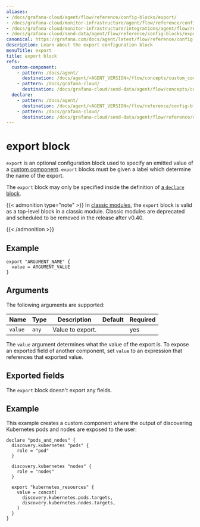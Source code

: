 ```yaml
---
aliases:
- /docs/grafana-cloud/agent/flow/reference/config-blocks/export/
- /docs/grafana-cloud/monitor-infrastructure/agent/flow/reference/config-blocks/export/
- /docs/grafana-cloud/monitor-infrastructure/integrations/agent/flow/reference/config-blocks/export/
- /docs/grafana-cloud/send-data/agent/flow/reference/config-blocks/export/
canonical: https://grafana.com/docs/agent/latest/flow/reference/config-blocks/export/
description: Learn about the export configuration block
menuTitle: export
title: export block
refs:
  custom-component:
    - pattern: /docs/agent/
      destination: /docs/agent/<AGENT_VERSION>/flow/concepts/custom_components/
    - pattern: /docs/grafana-cloud/
      destination: /docs/grafana-cloud/send-data/agent/flow/concepts/custom_components/
  declare:
    - pattern: /docs/agent/
      destination: /docs/agent/<AGENT_VERSION>/flow/reference/config-blocks/declare/
    - pattern: /docs/grafana-cloud/
      destination: /docs/grafana-cloud/send-data/agent/flow/reference/config-blocks/declare/
---
```


# export block

`export` is an optional configuration block used to specify an emitted value of a [custom component](ref:custom-component).
`export` blocks must be given a label which determine the name of the export.

The `export` block may only be specified inside the definition of [a `declare` block](ref:declare).

{{< admonition type="note" >}}
In [classic modules][], the `export` block is valid as a top-level block in a classic module. Classic modules are deprecated and scheduled to be removed in the release after v0.40.

[classic modules]: https://grafana.com/docs/agent/<AGENT_VERSION>/flow/concepts/modules/#classic-modules-deprecated
{{< /admonition >}}

## Example

```river
export "ARGUMENT_NAME" {
  value = ARGUMENT_VALUE
}
```

## Arguments

The following arguments are supported:

Name    | Type  | Description      | Default | Required
--------|-------|------------------|---------|---------
`value` | `any` | Value to export. |         | yes

The `value` argument determines what the value of the export is.
To expose an exported field of another component, set `value` to an expression that references that exported value.

## Exported fields

The `export` block doesn't export any fields.

## Example

This example creates a custom component where the output of discovering Kubernetes pods and nodes are exposed to the user:

```river
declare "pods_and_nodes" {
  discovery.kubernetes "pods" {
    role = "pod"
  }

  discovery.kubernetes "nodes" {
    role = "nodes"
  }

  export "kubernetes_resources" {
    value = concat(
      discovery.kubernetes.pods.targets,
      discovery.kubernetes.nodes.targets,
    )
  }
}
```

